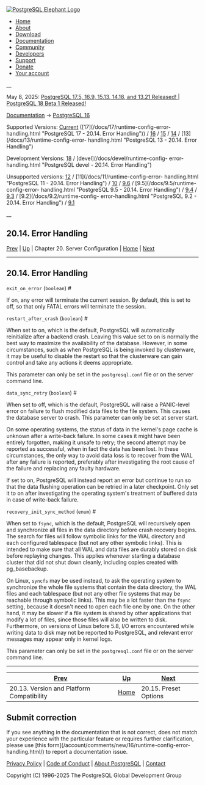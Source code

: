 [ ![PostgreSQL Elephant Logo](/media/img/about/press/elephant.png) ](/)

  * [Home](/ "Home")
  * [About](/about/ "About")
  * [Download](/download/ "Download")
  * [Documentation](/docs/ "Documentation")
  * [Community](/community/ "Community")
  * [Developers](/developer/ "Developers")
  * [Support](/support/ "Support")
  * [Donate](/about/donate/ "Donate")
  * [Your account](/account/ "Your account")

__

May 8, 2025: [ PostgreSQL 17.5, 16.9, 15.13, 14.18, and 13.21 Released! ](/about/news/postgresql-175-169-1513-1418-and-1321-released-3072/) | [ PostgreSQL 18 Beta 1 Released! ](/about/news/postgresql-18-beta-1-released-3070/)

[Documentation](/docs/ "Documentation") -> [PostgreSQL
16](/docs/16/index.html)

Supported Versions: [Current](/docs/current/runtime-config-error-handling.html
"PostgreSQL 17 - 20.14. Error Handling") ([17](/docs/17/runtime-config-error-
handling.html "PostgreSQL 17 - 20.14. Error Handling")) /
[16](/docs/16/runtime-config-error-handling.html "PostgreSQL 16 - 20.14. Error
Handling") / [15](/docs/15/runtime-config-error-handling.html "PostgreSQL 15 -
20.14. Error Handling") / [14](/docs/14/runtime-config-error-handling.html
"PostgreSQL 14 - 20.14. Error Handling") / [13](/docs/13/runtime-config-error-
handling.html "PostgreSQL 13 - 20.14. Error Handling")

Development Versions: [18](/docs/18/runtime-config-error-handling.html
"PostgreSQL 18 - 20.14. Error Handling") / [devel](/docs/devel/runtime-config-
error-handling.html "PostgreSQL devel - 20.14. Error Handling")

Unsupported versions: [12](/docs/12/runtime-config-error-handling.html
"PostgreSQL 12 - 20.14. Error Handling") / [11](/docs/11/runtime-config-error-
handling.html "PostgreSQL 11 - 20.14. Error Handling") /
[10](/docs/10/runtime-config-error-handling.html "PostgreSQL 10 - 20.14. Error
Handling") / [9.6](/docs/9.6/runtime-config-error-handling.html "PostgreSQL
9.6 - 20.14. Error Handling") / [9.5](/docs/9.5/runtime-config-error-
handling.html "PostgreSQL 9.5 - 20.14. Error Handling") /
[9.4](/docs/9.4/runtime-config-error-handling.html "PostgreSQL 9.4 -
20.14. Error Handling") / [9.3](/docs/9.3/runtime-config-error-handling.html
"PostgreSQL 9.3 - 20.14. Error Handling") / [9.2](/docs/9.2/runtime-config-
error-handling.html "PostgreSQL 9.2 - 20.14. Error Handling") /
[9.1](/docs/9.1/runtime-config-error-handling.html "PostgreSQL 9.1 -
20.14. Error Handling")

__

20.14. Error Handling  
---  
[Prev](runtime-config-compatible.html "20.13. Version and Platform Compatibility")  | [Up](runtime-config.html "Chapter 20. Server Configuration") | Chapter 20. Server Configuration | [Home](index.html "PostgreSQL 16.9 Documentation") |  [Next](runtime-config-preset.html "20.15. Preset Options")  
  
* * *

## 20.14. Error Handling #

`exit_on_error` (`boolean`)  #

    

If on, any error will terminate the current session. By default, this is set
to off, so that only FATAL errors will terminate the session.

`restart_after_crash` (`boolean`)  #

    

When set to on, which is the default, PostgreSQL will automatically
reinitialize after a backend crash. Leaving this value set to on is normally
the best way to maximize the availability of the database. However, in some
circumstances, such as when PostgreSQL is being invoked by clusterware, it may
be useful to disable the restart so that the clusterware can gain control and
take any actions it deems appropriate.

This parameter can only be set in the `postgresql.conf` file or on the server
command line.

`data_sync_retry` (`boolean`)  #

    

When set to off, which is the default, PostgreSQL will raise a PANIC-level
error on failure to flush modified data files to the file system. This causes
the database server to crash. This parameter can only be set at server start.

On some operating systems, the status of data in the kernel's page cache is
unknown after a write-back failure. In some cases it might have been entirely
forgotten, making it unsafe to retry; the second attempt may be reported as
successful, when in fact the data has been lost. In these circumstances, the
only way to avoid data loss is to recover from the WAL after any failure is
reported, preferably after investigating the root cause of the failure and
replacing any faulty hardware.

If set to on, PostgreSQL will instead report an error but continue to run so
that the data flushing operation can be retried in a later checkpoint. Only
set it to on after investigating the operating system's treatment of buffered
data in case of write-back failure.

`recovery_init_sync_method` (`enum`)  #

    

When set to `fsync`, which is the default, PostgreSQL will recursively open
and synchronize all files in the data directory before crash recovery begins.
The search for files will follow symbolic links for the WAL directory and each
configured tablespace (but not any other symbolic links). This is intended to
make sure that all WAL and data files are durably stored on disk before
replaying changes. This applies whenever starting a database cluster that did
not shut down cleanly, including copies created with pg_basebackup.

On Linux, `syncfs` may be used instead, to ask the operating system to
synchronize the whole file systems that contain the data directory, the WAL
files and each tablespace (but not any other file systems that may be
reachable through symbolic links). This may be a lot faster than the `fsync`
setting, because it doesn't need to open each file one by one. On the other
hand, it may be slower if a file system is shared by other applications that
modify a lot of files, since those files will also be written to disk.
Furthermore, on versions of Linux before 5.8, I/O errors encountered while
writing data to disk may not be reported to PostgreSQL, and relevant error
messages may appear only in kernel logs.

This parameter can only be set in the `postgresql.conf` file or on the server
command line.

* * *

[Prev](runtime-config-compatible.html "20.13. Version and Platform Compatibility")  | [Up](runtime-config.html "Chapter 20. Server Configuration") |  [Next](runtime-config-preset.html "20.15. Preset Options")  
---|---|---  
20.13. Version and Platform Compatibility  | [Home](index.html "PostgreSQL 16.9 Documentation") |  20.15. Preset Options  
  
## Submit correction

If you see anything in the documentation that is not correct, does not match
your experience with the particular feature or requires further clarification,
please use [this form](/account/comments/new/16/runtime-config-error-
handling.html/) to report a documentation issue.

[Privacy Policy](/about/privacypolicy) | [Code of Conduct](/about/policies/coc/) | [About PostgreSQL](/about/) | [Contact](/about/contact/)  

Copyright (C) 1996-2025 The PostgreSQL Global Development Group


